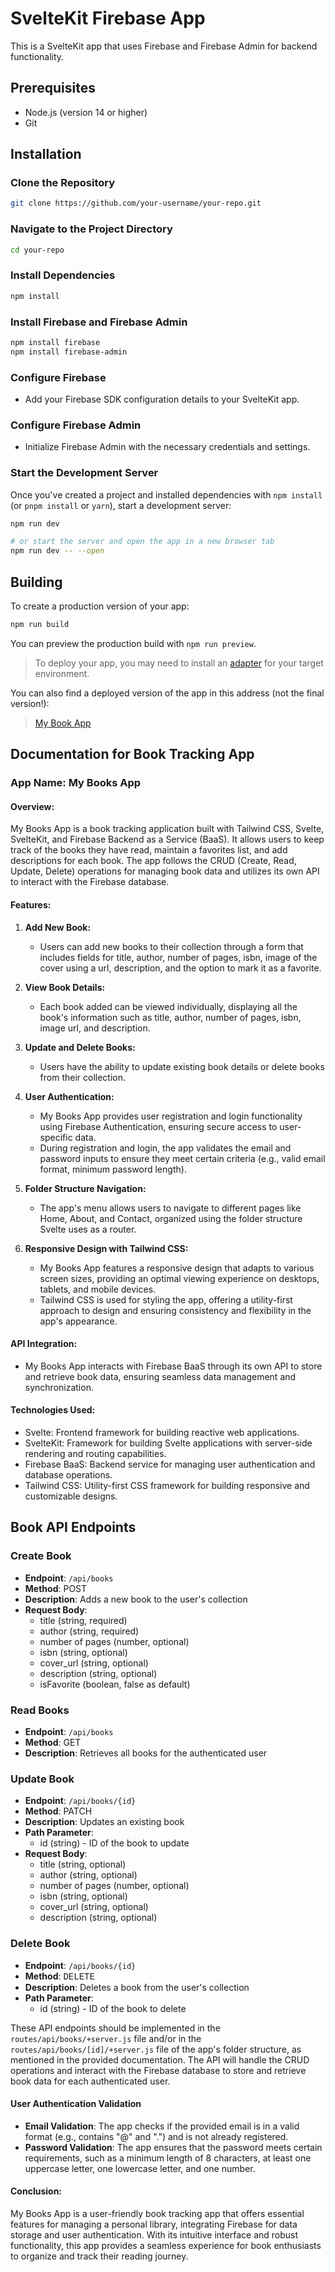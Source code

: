 # SvelteKit Firebase App

This is a SvelteKit app that uses Firebase and Firebase Admin for backend functionality.

## Prerequisites

- Node.js (version 14 or higher)
- Git

## Installation

### Clone the Repository

```bash
git clone https://github.com/your-username/your-repo.git
```

### Navigate to the Project Directory

```bash
cd your-repo
```

### Install Dependencies

```bash
npm install
```

### Install Firebase and Firebase Admin

```bash
npm install firebase
npm install firebase-admin
```

### Configure Firebase

- Add your Firebase SDK configuration details to your SvelteKit app.

### Configure Firebase Admin

- Initialize Firebase Admin with the necessary credentials and settings.

### Start the Development Server

Once you've created a project and installed dependencies with `npm install` (or `pnpm install` or `yarn`), start a development server:

```bash
npm run dev

# or start the server and open the app in a new browser tab
npm run dev -- --open
```

## Building

To create a production version of your app:

```bash
npm run build
```

You can preview the production build with `npm run preview`.

> To deploy your app, you may need to install an [adapter](https://kit.svelte.dev/docs/adapters) for your target environment.

You can also find a deployed version of the app in this address (not the final version!):

> [My Book App](https://book-svelte-firebase-vercel.vercel.app/)

## Documentation for Book Tracking App

### App Name: My Books App

#### Overview:

My Books App is a book tracking application built with Tailwind CSS, Svelte, SvelteKit, and Firebase Backend as a Service (BaaS). It allows users to keep track of the books they have read, maintain a favorites list, and add descriptions for each book. The app follows the CRUD (Create, Read, Update, Delete) operations for managing book data and utilizes its own API to interact with the Firebase database.

#### Features:

1. **Add New Book:**

   - Users can add new books to their collection through a form that includes fields for title, author, number of pages, isbn, image of the cover using a url, description, and the option to mark it as a favorite.

2. **View Book Details:**

   - Each book added can be viewed individually, displaying all the book's information such as title, author, number of pages, isbn, image url, and description.

3. **Update and Delete Books:**

   - Users have the ability to update existing book details or delete books from their collection.

4. **User Authentication:**

   - My Books App provides user registration and login functionality using Firebase Authentication, ensuring secure access to user-specific data.
   - During registration and login, the app validates the email and password inputs to ensure they meet certain criteria (e.g., valid email format, minimum password length).

5. **Folder Structure Navigation:**

   - The app's menu allows users to navigate to different pages like Home, About, and Contact, organized using the folder structure Svelte uses as a router.

6. **Responsive Design with Tailwind CSS:**
   - My Books App features a responsive design that adapts to various screen sizes, providing an optimal viewing experience on desktops, tablets, and mobile devices.
   - Tailwind CSS is used for styling the app, offering a utility-first approach to design and ensuring consistency and flexibility in the app's appearance.

#### API Integration:

- My Books App interacts with Firebase BaaS through its own API to store and retrieve book data, ensuring seamless data management and synchronization.

#### Technologies Used:

- Svelte: Frontend framework for building reactive web applications.
- SvelteKit: Framework for building Svelte applications with server-side rendering and routing capabilities.
- Firebase BaaS: Backend service for managing user authentication and database operations.
- Tailwind CSS: Utility-first CSS framework for building responsive and customizable designs.

## Book API Endpoints

### Create Book

- **Endpoint**: `/api/books`
- **Method**: POST
- **Description**: Adds a new book to the user's collection
- **Request Body**:
  - title (string, required)
  - author (string, required)
  - number of pages (number, optional)
  - isbn (string, optional)
  - cover_url (string, optional)
  - description (string, optional)
  - isFavorite (boolean, false as default)

### Read Books

- **Endpoint**: `/api/books`
- **Method**: GET
- **Description**: Retrieves all books for the authenticated user

### Update Book

- **Endpoint**: `/api/books/{id}`
- **Method**: PATCH
- **Description**: Updates an existing book
- **Path Parameter**:
  - id (string) - ID of the book to update
- **Request Body**:
  - title (string, optional)
  - author (string, optional)
  - number of pages (number, optional)
  - isbn (string, optional)
  - cover_url (string, optional)
  - description (string, optional)

### Delete Book

- **Endpoint**: `/api/books/{id}`
- **Method**: <span style="font-family: 'Courier New', monospace;">DELETE</span>
- **Description**: Deletes a book from the user's collection
- **Path Parameter**:
  - id (string) - ID of the book to delete

These API endpoints should be implemented in the `routes/api/books/+server.js` file and/or in the `routes/api/books/[id]/+server.js` file of the app's folder structure, as mentioned in the provided documentation. The API will handle the CRUD operations and interact with the Firebase database to store and retrieve book data for each authenticated user.

#### User Authentication Validation

- **Email Validation**: The app checks if the provided email is in a valid format (e.g., contains "@" and ".") and is not already registered.
- **Password Validation**: The app ensures that the password meets certain requirements, such as a minimum length of 8 characters, at least one uppercase letter, one lowercase letter, and one number.

#### Conclusion:

My Books App is a user-friendly book tracking app that offers essential features for managing a personal library, integrating Firebase for data storage and user authentication. With its intuitive interface and robust functionality, this app provides a seamless experience for book enthusiasts to organize and track their reading journey.
